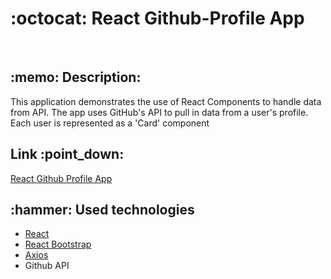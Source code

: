 
<h1>:octocat: React Github-Profile App</h1>
<br>

<h2>:memo: Description:</h2>
<p>  This application demonstrates the use of React Components to handle data from API. The app uses GitHub's API to pull in data from a user's profile. Each user is represented as a 'Card' component</p>

<h2>Link :point_down: </h2>
<a href="#">React Github Profile App</a>

<h2>:hammer: Used technologies </h2>
<ul>
  <li><a href="https://reactjs.org/">React</a></li>
  <li><a href="https://react-bootstrap.github.io/">React Bootstrap</a></li>
  <li><a href="https://github.com/axios/axios">Axios</a></li>
  <li>Github API</li>
</ul> 





